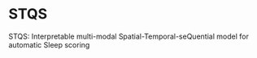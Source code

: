 # STQS
STQS: Interpretable multi-modal Spatial-Temporal-seQuential model for automatic Sleep scoring
